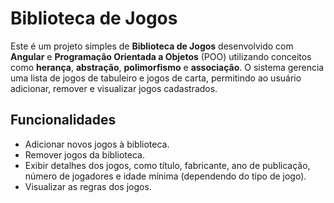 # Biblioteca de Jogos

Este é um projeto simples de **Biblioteca de Jogos** desenvolvido com **Angular** e **Programação Orientada a Objetos** (POO) utilizando conceitos como **herança**, **abstração**, **polimorfismo** e **associação**. O sistema gerencia uma lista de jogos de tabuleiro e jogos de carta, permitindo ao usuário adicionar, remover e visualizar jogos cadastrados.

## Funcionalidades

- Adicionar novos jogos à biblioteca.
- Remover jogos da biblioteca.
- Exibir detalhes dos jogos, como título, fabricante, ano de publicação, número de jogadores e idade mínima (dependendo do tipo de jogo).
- Visualizar as regras dos jogos.